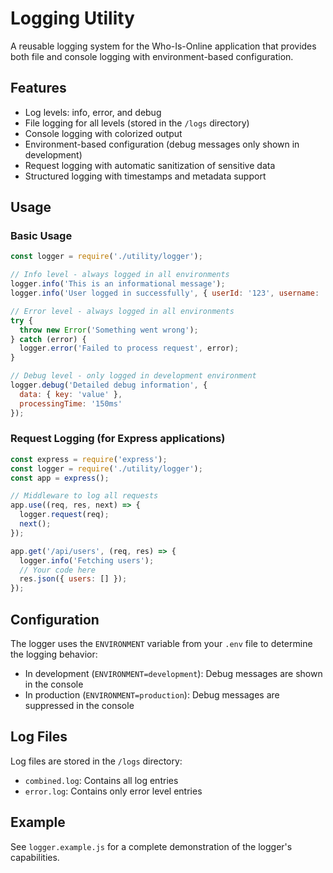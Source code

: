 # Logging Utility

A reusable logging system for the Who-Is-Online application that provides both file and console logging with environment-based configuration.

## Features

- Log levels: info, error, and debug
- File logging for all levels (stored in the `/logs` directory)
- Console logging with colorized output
- Environment-based configuration (debug messages only shown in development)
- Request logging with automatic sanitization of sensitive data
- Structured logging with timestamps and metadata support

## Usage

### Basic Usage

```javascript
const logger = require('./utility/logger');

// Info level - always logged in all environments
logger.info('This is an informational message');
logger.info('User logged in successfully', { userId: '123', username: 'john_doe' });

// Error level - always logged in all environments
try {
  throw new Error('Something went wrong');
} catch (error) {
  logger.error('Failed to process request', error);
}

// Debug level - only logged in development environment
logger.debug('Detailed debug information', { 
  data: { key: 'value' }, 
  processingTime: '150ms' 
});
```

### Request Logging (for Express applications)

```javascript
const express = require('express');
const logger = require('./utility/logger');
const app = express();

// Middleware to log all requests
app.use((req, res, next) => {
  logger.request(req);
  next();
});

app.get('/api/users', (req, res) => {
  logger.info('Fetching users');
  // Your code here
  res.json({ users: [] });
});
```

## Configuration

The logger uses the `ENVIRONMENT` variable from your `.env` file to determine the logging behavior:

- In development (`ENVIRONMENT=development`): Debug messages are shown in the console
- In production (`ENVIRONMENT=production`): Debug messages are suppressed in the console

## Log Files

Log files are stored in the `/logs` directory:

- `combined.log`: Contains all log entries
- `error.log`: Contains only error level entries

## Example

See `logger.example.js` for a complete demonstration of the logger's capabilities.
